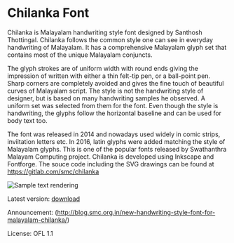 Chilanka Font
============

Chilanka is Malayalam handwriting style font designed by Santhosh Thottingal. Chilanka follows the common style one can see in everyday handwriting of Malayalam. It has a comprehensive Malayalam glyph set that contains most of the unique Malayalam conjuncts.

The glyph strokes are of uniform width with round ends giving the impression of written with either a thin felt-tip pen, or a ball-point pen. Sharp corners are completely avoided and gives the fine touch of beautiful curves of Malayalam script. The style is not the handwriting style of designer, but is based on many handwriting samples he observed. A uniform set was selected from them for the font. Even though the style is handwriting, the glyphs follow the horizontal baseline and can be used for body text too.

The font was released in 2014 and nowadays used widely in comic strips, inviitation letters etc. In 2016, latin glyphs were added matching the style of Malayalam glyphs. This is one of the popular fonts released by Swathanthra Malayam Computing project. Chilanka is developed using Inkscape and Fontforge. The souce code including the SVG drawings can be found at https://gitlab.com/smc/chilanka

![Sample text rendering](http://smc.org.in/downloads/fonts/chilanka/samples/sample1.png "Sample text rendering")

Latest version: [download](http://smc.org.in/downloads/fonts/chilanka/Chilanka.ttf)

Announcement: (http://blog.smc.org.in/new-handwriting-style-font-for-malayalam-chilanka/)

License: OFL 1.1
